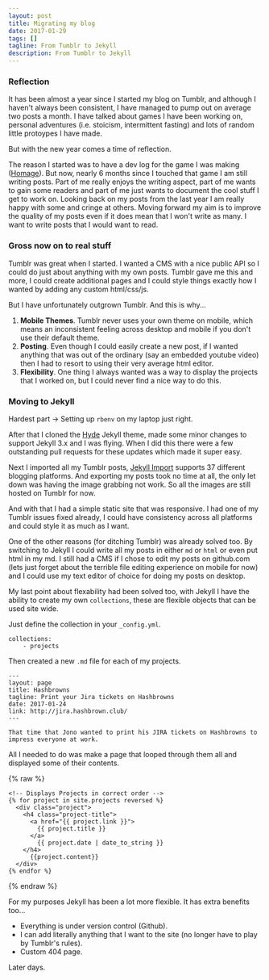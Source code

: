 ```yaml
---
layout: post
title: Migrating my blog
date: 2017-01-29
tags: []
tagline: From Tumblr to Jekyll
description: From Tumblr to Jekyll
---
```


### Reflection

It has been almost a year since I started my blog on Tumblr, and although I haven't always been consistent, I have managed to pump out on average two posts a month. I have talked about games I have been working on, personal adventures (i.e. stoicism, intermittent fasting) and lots of random little protoypes I have made.

But with the new year comes a time of reflection.

The reason I started was to have a dev log for the game I was making ([Homage](/2016/03/21/homage/)). But now, nearly 6 months since I touched that game I am still writing posts. Part of me really enjoys the writing aspect, part of me wants to gain some readers and part of me just wants to document the cool stuff I get to work on. Looking back on my posts from the last year I am really happy with some and cringe at others. Moving forward my aim is to improve the quality of my posts even if it does mean that I won't write as many. I want to write posts that I would want to read.

### Gross now on to real stuff

Tumblr was great when I started. I wanted a CMS with a nice public API so I could do just about anything with my own posts. Tumblr gave me this and more, I could create additional pages and I could style things exactly how I wanted by adding any custom html/css/js.

But I have unfortunately outgrown Tumblr. And this is why...

1. **Mobile Themes**. Tumblr never uses your own theme on mobile, which means an inconsistent feeling across desktop and mobile if you don't use their default theme.
2. **Posting**. Even though I could easily create a new post, if I wanted anything that was out of the ordinary (say an embedded youtube video) then I had to resort to using their very average html editor.
3. **Flexibility**. One thing I always wanted was a way to display the projects that I worked on, but I could never find a nice way to do this.

### Moving to Jekyll

Hardest part -> Setting up `rbenv` on my laptop just right.

After that I cloned the [Hyde](https://github.com/poole/hyde) Jekyll theme, made some minor changes to support Jekyll 3.x and I was flying. When I did this there were a few outstanding pull requests for these updates which made it super easy.

Next I imported all my Tumblr posts, [Jekyll Import](http://import.jekyllrb.com/) supports 37 different blogging platforms. And exporting my posts took no time at all, the only let down was having the image grabbing not work. So all the images are still hosted on Tumblr for now.

And with that I had a simple static site that was responsive. I had one of my Tumblr issues fixed already, I could have consistency across all platforms and could style it as much as I want.

One of the other reasons (for ditching Tumblr) was already solved too. By switching to Jekyll I could write all my posts in either `md` or `html` or even put html in my md. I still had a CMS if I chose to edit my posts on github.com (lets just forget about the terrible file editing experience on mobile for now) and I could use my text editor of choice for doing my posts on desktop.

My last point about flexability had been solved too, with Jekyll I have the ability to create my own `collections`, these are flexible objects that can be used site wide.

Just define the collection in your `_config.yml`.

```
collections:
    - projects
```

Then created a new `.md` file for each of my projects.

```
---
layout: page
title: Hashbrowns
tagline: Print your Jira tickets on Hashbrowns
date: 2017-01-24
link: http://jira.hashbrown.club/
---

That time that Jono wanted to print his JIRA tickets on Hashbrowns to impress everyone at work.
```

All I needed to do was make a page that looped through them all and displayed some of their contents.

{% raw %}
```
<!-- Displays Projects in correct order -->
{% for project in site.projects reversed %}
  <div class="project">
    <h4 class="project-title">
      <a href="{{ project.link }}">
        {{ project.title }}
      </a>
        {{ project.date | date_to_string }}
    </h4>
      {{project.content}}
  </div>
{% endfor %}
```
{% endraw %}

For my purposes Jekyll has been a lot more flexible. It has extra benefits too...

* Everything is under version control (Github).
* I can add literally anything that I want to the site (no longer have to play by Tumblr's rules).
* Custom 404 page. 

Later days.